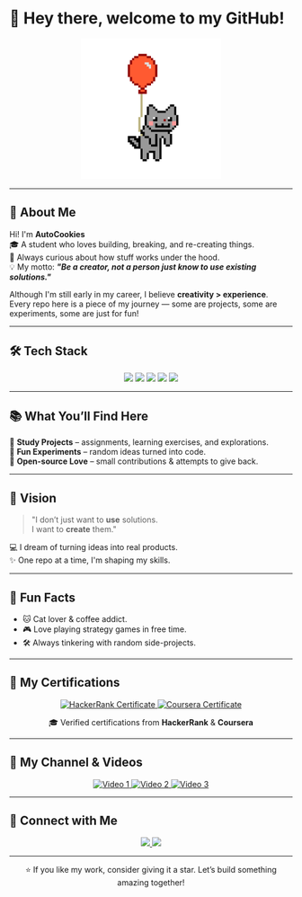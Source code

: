 # 👋 Hey there, welcome to my GitHub!  

<p align="center">
  <img src="./cat.gif" width="250" alt="Coding GIF">
</p>

---

## 🚀 About Me  

Hi! I'm **AutoCookies**  
🎓 A student who loves building, breaking, and re-creating things.  
🌱 Always curious about how stuff works under the hood.  
💡 My motto: **_"Be a creator, not a person just know to use existing solutions."_**

Although I'm still early in my career, I believe **creativity > experience**.  
Every repo here is a piece of my journey — some are projects, some are experiments, some are just for fun!  

---

## 🛠 Tech Stack  

<p align="center">
  <img src="https://img.shields.io/badge/-Python-3776AB?logo=python&logoColor=white&style=for-the-badge"/>
  <img src="https://img.shields.io/badge/-JavaScript-F7DF1E?logo=javascript&logoColor=black&style=for-the-badge"/>
  <img src="https://img.shields.io/badge/-React-61DAFB?logo=react&logoColor=black&style=for-the-badge"/>
  <img src="https://img.shields.io/badge/-Node.js-339933?logo=node.js&logoColor=white&style=for-the-badge"/>
  <img src="https://img.shields.io/badge/-MongoDB-47A248?logo=mongodb&logoColor=white&style=for-the-badge"/>
</p>

---

## 📚 What You’ll Find Here  

🔹 **Study Projects** – assignments, learning exercises, and explorations.  
🔹 **Fun Experiments** – random ideas turned into code.  
🔹 **Open-source Love** – small contributions & attempts to give back.  

---

## 🎯 Vision  

> "I don’t just want to **use** solutions.  
> I want to **create** them."  

💻 I dream of turning ideas into real products.  
✨ One repo at a time, I'm shaping my skills.  

---

## 🎲 Fun Facts  

- 🐱 Cat lover & coffee addict.  
- 🎮 Love playing strategy games in free time.  
- 🛠 Always tinkering with random side-projects.  

---

## 🏅 My Certifications  

<p align="center">
  <a href="https://www.hackerrank.com/certificates/iframe/aa7aa19ea47a" target="_blank">
    <img src="https://img.shields.io/badge/HackerRank%20-%20Problem%20Solving-1ba94c?style=for-the-badge&logo=hackerrank&logoColor=white" alt="HackerRank Certificate"/>
  </a>
  
  <a href="https://coursera.org/share/658c1cedabb95e07d50ecbc61c9f0ed4" target="_blank">
    <img src="https://img.shields.io/badge/Coursera%20-%20Data%20Analytics-0056D2?style=for-the-badge&logo=coursera&logoColor=white" alt="Coursera Certificate"/>
  </a>
</p>

<p align="center">
  🎓 Verified certifications from <b>HackerRank</b> & <b>Coursera</b>  
</p>

---

## 🎥 My Channel & Videos  

<p align="center">
  <a href="https://www.youtube.com/watch?v=JmIDr2x64_k" target="_blank">
    <img src="https://img.youtube.com/vi/JmIDr2x64_k/0.jpg" width="300" alt="Video 1"/>
  </a>
  <a href="https://www.youtube.com/watch?v=LtY5HDDvKoI" target="_blank">
    <img src="https://img.youtube.com/vi/LtY5HDDvKoI/0.jpg" width="300" alt="Video 2"/>
  </a>
  <a href="https://www.youtube.com/watch?v=-moC4k_gCFQ" target="_blank">
    <img src="https://img.youtube.com/vi/-moC4k_gCFQ/0.jpg" width="300" alt="Video 3"/>
  </a>
</p>

---

## 🔗 Connect with Me  

<p align="center">
  <a href="https://www.linkedin.com/in/quan-van-15a5b3248/" target="_blank">
    <img src="https://img.shields.io/badge/-LinkedIn-blue?logo=linkedin&logoColor=white&style=for-the-badge">
  </a>
  <a href="mailto:vanhaminhquan2406@gmail.com">
    <img src="https://img.shields.io/badge/-Email-red?logo=gmail&logoColor=white&style=for-the-badge">
  </a>
</p>

---

<p align="center">
  ⭐️ If you like my work, consider giving it a star. Let’s build something amazing together!
</p>
